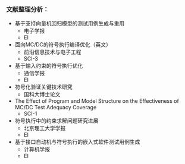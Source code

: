 ### 文献整理分析：

- 基于支持向量机回归模型的测试用例生成与重用
  - 电子学报
  - EI
- 面向MC/DC的符号执行编译优化（英文）
  - 前沿信息技术与电子工程
  - SCI-3
- 基于输入约束的符号执行优化
  - 通信学报
  - EI
- 符号化验证关键技术研究
  - 国科大博士论文
- The Effect of Program and Model Structure on the Effectiveness of MC/DC Test Adequacy Coverage
  - SCI-1
- 符号执行中的约束求解问题研究进展
  - 北京理工大学学报
  - EI
- 基于接口自动机与符号执行的嵌入式软件测试用例生成
  - 计算机学报
  - EI